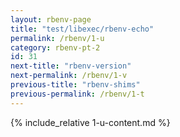 ```yaml
---
layout: rbenv-page
title: "test/libexec/rbenv-echo"
permalink: /rbenv/1-u
category: rbenv-pt-2
id: 31
next-title: "rbenv-version"
next-permalink: /rbenv/1-v
previous-title: "rbenv-shims"
previous-permalink: /rbenv/1-t
---
```


{% include_relative 1-u-content.md %}

